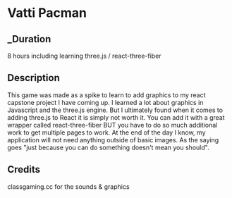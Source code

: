 # Vatti Pacman

## \_Duration

8 hours including learning three.js / react-three-fiber

## Description

This game was made as a spike to learn to add graphics to my react capstone project I have coming up. I learned a lot about graphics in Javascript and the three.js engine. But I ultimately found when it comes to adding three.js to React it is simply not worth it. You can add it with a great wrapper called react-three-fiber BUT you have to do so much additional work to get multiple pages to work. At the end of the day I know, my application will not need anything outside of basic images. As the saying goes "just because you can do something doesn't mean you should".

## Credits

classgaming.cc for the sounds & graphics
